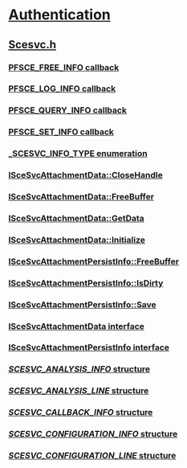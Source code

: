 # [Authentication](../_security/index.md)
## [Scesvc.h](index.md)
### [PFSCE_FREE_INFO callback](../scesvc/nc-scesvc-pfsce_free_info.md)
### [PFSCE_LOG_INFO callback](../scesvc/nc-scesvc-pfsce_log_info.md)
### [PFSCE_QUERY_INFO callback](../scesvc/nc-scesvc-pfsce_query_info.md)
### [PFSCE_SET_INFO callback](../scesvc/nc-scesvc-pfsce_set_info.md)
### [_SCESVC_INFO_TYPE enumeration](../scesvc/ne-scesvc-_scesvc_info_type.md)
### [ISceSvcAttachmentData::CloseHandle](../scesvc/nf-scesvc-iscesvcattachmentdata-closehandle.md)
### [ISceSvcAttachmentData::FreeBuffer](../scesvc/nf-scesvc-iscesvcattachmentdata-freebuffer.md)
### [ISceSvcAttachmentData::GetData](../scesvc/nf-scesvc-iscesvcattachmentdata-getdata.md)
### [ISceSvcAttachmentData::Initialize](../scesvc/nf-scesvc-iscesvcattachmentdata-initialize.md)
### [ISceSvcAttachmentPersistInfo::FreeBuffer](../scesvc/nf-scesvc-iscesvcattachmentpersistinfo-freebuffer.md)
### [ISceSvcAttachmentPersistInfo::IsDirty](../scesvc/nf-scesvc-iscesvcattachmentpersistinfo-isdirty.md)
### [ISceSvcAttachmentPersistInfo::Save](../scesvc/nf-scesvc-iscesvcattachmentpersistinfo-save.md)
### [ISceSvcAttachmentData interface](../scesvc/nn-scesvc-iscesvcattachmentdata.md)
### [ISceSvcAttachmentPersistInfo interface](../scesvc/nn-scesvc-iscesvcattachmentpersistinfo.md)
### [_SCESVC_ANALYSIS_INFO_ structure](../scesvc/ns-scesvc-_scesvc_analysis_info_.md)
### [_SCESVC_ANALYSIS_LINE_ structure](../scesvc/ns-scesvc-_scesvc_analysis_line_.md)
### [_SCESVC_CALLBACK_INFO_ structure](../scesvc/ns-scesvc-_scesvc_callback_info_.md)
### [_SCESVC_CONFIGURATION_INFO_ structure](../scesvc/ns-scesvc-_scesvc_configuration_info_.md)
### [_SCESVC_CONFIGURATION_LINE_ structure](../scesvc/ns-scesvc-_scesvc_configuration_line_.md)
